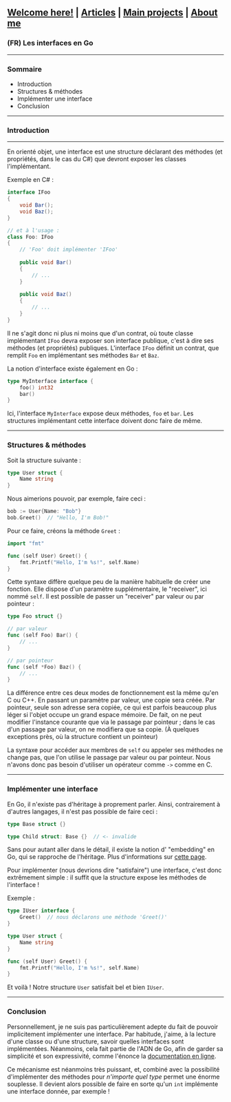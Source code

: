 ## [Welcome here!](https://vpenando.github.io) | [Articles](https://vpenando.github.io/articles.html) | [Main projects](https://vpenando.github.io/projects.html) | [About me](https://vpenando.github.io/about.html)

### (FR) Les interfaces en Go

---

### Sommaire
* Introduction
* Structures & méthodes
* Implémenter une interface
* Conclusion

---

### Introduction
---
En orienté objet, une interface est une structure déclarant des méthodes (et propriétés, dans le cas du C#) que devront exposer les classes l'implémentant.

Exemple en C# :
```cs
interface IFoo
{
    void Bar();
    void Baz();
}

// et à l'usage :
class Foo: IFoo
{
    // 'Foo' doit implémenter 'IFoo'
    
    public void Bar()
    {
        // ...
    }
    
    public void Baz()
    {
        // ...
    }
}
```
Il ne s'agit donc ni plus ni moins que d'un contrat, où toute classe implémentant `IFoo` devra exposer son interface publique, c'est à dire ses méthodes (et propriétés) publiques.
L'interface `IFoo` définit un contrat, que remplit `Foo` en implémentant ses méthodes `Bar` et `Baz`.

La notion d'interface existe également en Go :
```go
type MyInterface interface {
    foo() int32
    bar()
}
```
Ici, l'interface `MyInterface` expose deux méthodes, `foo` et `bar`. Les structures implémentant cette interface doivent donc faire de même.

---

### Structures & méthodes
Soit la structure suivante :
```go
type User struct {
    Name string
}
```
Nous aimerions pouvoir, par exemple, faire ceci :
```go
bob := User{Name: "Bob"}
bob.Greet()  // "Hello, I'm Bob!"
```
Pour ce faire, créons la méthode `Greet` :
```go
import "fmt"

func (self User) Greet() {
    fmt.Printf("Hello, I'm %s!", self.Name)
}
```
Cette syntaxe diffère quelque peu de la manière habituelle de créer une fonction. Elle dispose d'un paramètre supplémentaire, le "receiver", ici nommé `self`. Il est possible de passer un "receiver" par valeur ou par pointeur :
```go
type Foo struct {}

// par valeur
func (self Foo) Bar() {
    // ...
}

// par pointeur
func (self *Foo) Baz() {
    // ...
}
```
La différence entre ces deux modes de fonctionnement est la même qu'en C ou C++. En passant un paramètre par valeur, une copie sera créée. Par pointeur, seule son adresse sera copiée, ce qui est parfois beaucoup plus léger si l'objet occupe un grand espace mémoire. De fait, on ne peut modifier l'instance courante que via le passage par pointeur ; dans le cas d'un passage par valeur, on ne modifiera que sa copie. (À quelques exceptions près, où la structure contient un pointeur)

La syntaxe pour accéder aux membres de `self` ou appeler ses méthodes ne change pas, que l'on utilise le passage par valeur ou par pointeur. Nous n'avons donc pas besoin d'utiliser un opérateur comme `->` comme en C.

---

### Implémenter une interface
En Go, il n'existe pas d'héritage à proprement parler. Ainsi, contrairement à d'autres langages, il n'est pas possible de faire ceci :
```go
type Base struct {}

type Child struct: Base {}  // <- invalide
```
Sans pour autant aller dans le détail, il existe la notion d' "embedding" en Go, qui se rapproche de l'héritage. Plus d'informations sur [cette page](https://travix.io/type-embedding-in-go-ba40dd4264df).

Pour implémenter (nous devrions dire "satisfaire") une interface, c'est donc extrêmement simple : il suffit que la structure expose les méthodes de l'interface !

Exemple :
```go
type IUser interface {
    Greet()  // nous déclarons une méthode 'Greet()'
}

type User struct {
    Name string
}

func (self User) Greet() {
    fmt.Printf("Hello, I'm %s!", self.Name)
}
```
Et voilà ! Notre structure `User` satisfait bel et bien `IUser`.

---

### Conclusion

Personnellement, je ne suis pas particulièrement adepte du fait de pouvoir implicitement implémenter une interface. Par habitude, j'aime, à la lecture d'une classe ou d'une structure, savoir quelles interfaces sont implémentées. Néanmoins, cela fait partie de l'ADN de Go, afin de garder sa simplicité et son expressivité, comme l'énonce la [documentation en ligne](https://golang.org/doc/faq#principles).

Ce mécanisme est néanmoins très puissant, et, combiné avec la possibilité d'implémenter des méthodes pour *n'importe quel type* permet une énorme souplesse. Il devient alors possible de faire en sorte qu'un `int` implémente une interface donnée, par exemple !
